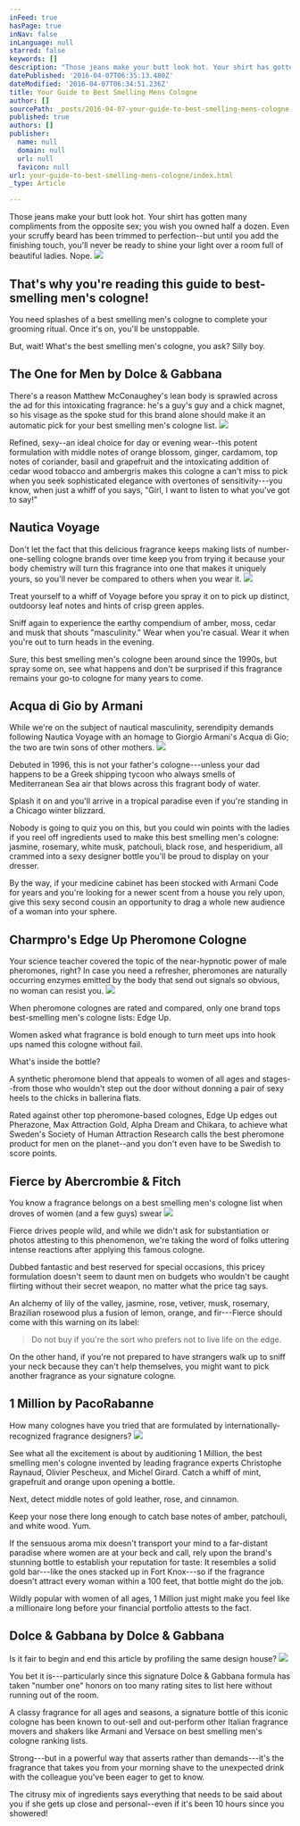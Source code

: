 ```yaml
---
inFeed: true
hasPage: true
inNav: false
inLanguage: null
starred: false
keywords: []
description: "Those jeans make your butt look hot. Your shirt has gotten many compliments from the opposite sex; you wish you owned half a dozen. Even your scruffy beard has been trimmed to perfection–but until you add the finishing touch, you’ll never be ready to shine your light over a room full of beautiful ladies.\_Nope.\_"
datePublished: '2016-04-07T06:35:13.480Z'
dateModified: '2016-04-07T06:34:51.236Z'
title: Your Guide to Best Smelling Mens Cologne
author: []
sourcePath: _posts/2016-04-07-your-guide-to-best-smelling-mens-cologne.md
published: true
authors: []
publisher:
  name: null
  domain: null
  url: null
  favicon: null
url: your-guide-to-best-smelling-mens-cologne/index.html
_type: Article

---
```

Those jeans make your butt look hot. Your shirt has gotten many compliments from the opposite sex; you wish you owned half a dozen. Even your scruffy beard has been trimmed to perfection--but until you add the finishing touch, you'll never be ready to shine your light over a room full of beautiful ladies. Nope. ![](https://the-grid-user-content.s3-us-west-2.amazonaws.com/359000de-897a-48b3-9d3a-864228625f33.jpg)

## That's why you're reading this guide to best-smelling men's cologne!

You need splashes of a best smelling men's cologne to complete your grooming ritual. Once it's on, you'll be unstoppable. 

But, wait! What's the best smelling men's cologne, you ask? Silly boy.

## The One for Men by Dolce & Gabbana 

There's a reason Matthew McConaughey's lean body is sprawled across the ad for this intoxicating fragrance: he's a guy's guy and a chick magnet, so his visage as the spoke stud for this brand alone should make it an automatic pick for your best smelling men's cologne list.
![](https://the-grid-user-content.s3-us-west-2.amazonaws.com/90f210a5-500e-4379-93c9-2deadda91a59.jpg)

Refined, sexy--an ideal choice for day or evening wear--this potent formulation with middle notes of orange blossom, ginger, cardamom, top notes of coriander, basil and grapefruit and the intoxicating addition of cedar wood tobacco and ambergris makes this cologne a can't miss to pick when you seek sophisticated elegance with overtones of sensitivity---you know, when just a whiff of you says, "Girl, I want to listen to what you've got to say!"

## Nautica Voyage 

Don't let the fact that this delicious fragrance keeps making lists of number-one-selling cologne brands over time keep you from trying it because your body chemistry will turn this fragrance into one that makes it uniquely yours, so you'll never be compared to others when you wear it. ![](https://the-grid-user-content.s3-us-west-2.amazonaws.com/a5a8a08e-b180-4e2e-b2e6-7a5871ecf0e9.jpg)

Treat yourself to a whiff of Voyage before you spray it on to pick up distinct, outdoorsy leaf notes and hints of crisp green apples.

Sniff again to experience the earthy compendium of amber, moss, cedar and musk that shouts "masculinity." Wear when you're casual. Wear it when you're out to turn heads in the evening. 

Sure, this best smelling men's cologne been around since the 1990s, but spray some on, see what happens and don't be surprised if this fragrance remains your go-to cologne for many years to come.

## Acqua di Gio by Armani 

While we're on the subject of nautical masculinity, serendipity demands following Nautica Voyage with an homage to Giorgio Armani's Acqua di Gio; the two are twin sons of other mothers. ![](https://the-grid-user-content.s3-us-west-2.amazonaws.com/9679a3a3-a70b-4fc7-ba24-c2a03480a6b1.jpg)

Debuted in 1996, this is not your father's cologne---unless your dad happens to be a Greek shipping tycoon who always smells of Mediterranean Sea air that blows across this fragrant body of water.

Splash it on and you'll arrive in a tropical paradise even if you're standing in a Chicago winter blizzard. 

Nobody is going to quiz you on this, but you could win points with the ladies if you reel off ingredients used to make this best smelling men's cologne: jasmine, rosemary, white musk, patchouli, black rose, and hesperidium, all crammed into a sexy designer bottle you'll be proud to display on your dresser. 

By the way, if your medicine cabinet has been stocked with Armani Code for years and you're looking for a newer scent from a house you rely upon, give this sexy second cousin an opportunity to drag a whole new audience of a woman into your sphere.

## Charmpro's Edge Up Pheromone Cologne 

Your science teacher covered the topic of the near-hypnotic power of male pheromones, right? In case you need a refresher, pheromones are naturally occurring enzymes emitted by the body that send out signals so obvious, no woman can resist you. ![](https://the-grid-user-content.s3-us-west-2.amazonaws.com/6eba25a7-9c63-4b4d-bcd3-c6ed07b5f3a0.jpg)

When pheromone colognes are rated and compared, only one brand tops best-smelling men's cologne lists: Edge Up.

Women asked what fragrance is bold enough to turn meet ups into hook ups named this cologne without fail. 

What's inside the bottle? 

A synthetic pheromone blend that appeals to women of all ages and stages--from those who wouldn't step out the door without donning a pair of sexy heels to the chicks in ballerina flats. 

Rated against other top pheromone-based colognes, Edge Up edges out Pherazone, Max Attraction Gold, Alpha Dream and Chikara, to achieve what Sweden's Society of Human Attraction Research calls the best pheromone product for men on the planet--and you don't even have to be Swedish to score points.

## Fierce by Abercrombie & Fitch 

You know a fragrance belongs on a best smelling men's cologne list when droves of women (and a few guys) swear ![](https://the-grid-user-content.s3-us-west-2.amazonaws.com/1afe0c89-bf14-4b4a-980b-c7609b8031eb.jpg)

Fierce drives people wild, and while we didn't ask for substantiation or photos attesting to this phenomenon, we're taking the word of folks uttering intense reactions after applying this famous cologne. 

Dubbed fantastic and best reserved for special occasions, this pricey formulation doesn't seem to daunt men on budgets who wouldn't be caught flirting without their secret weapon, no matter what the price tag says.

An alchemy of lily of the valley, jasmine, rose, vetiver, musk, rosemary, Brazilian rosewood plus a fusion of lemon, orange, and fir---Fierce should come with this warning on its label: 
> 
> Do not buy if you're the sort who prefers not to live life on the edge. 

On the other hand, if you're not prepared to have strangers walk up to sniff your neck because they can't help themselves, you might want to pick another fragrance as your signature cologne.

## 1 Million by PacoRabanne 

How many colognes have you tried that are formulated by internationally-recognized fragrance designers? ![](https://the-grid-user-content.s3-us-west-2.amazonaws.com/cf4b6779-83c5-44ed-82c2-ddb8a63ddffe.jpg)

See what all the excitement is about by auditioning 1 Million, the best smelling men's cologne invented by leading fragrance experts Christophe Raynaud, Olivier Pescheux, and Michel Girard. Catch a whiff of mint, grapefruit and orange upon opening a bottle. 

Next, detect middle notes of gold leather, rose, and cinnamon.

Keep your nose there long enough to catch base notes of amber, patchouli, and white wood. Yum. 

If the sensuous aroma mix doesn't transport your mind to a far-distant paradise where women are at your beck and call, rely upon the brand's stunning bottle to establish your reputation for taste: It resembles a solid gold bar---like the ones stacked up in Fort Knox---so if the fragrance doesn't attract every woman within a 100 feet, that bottle might do the job. 

Wildly popular with women of all ages, 1 Million just might make you feel like a millionaire long before your financial portfolio attests to the fact.

## Dolce & Gabbana by Dolce & Gabbana 

Is it fair to begin and end this article by profiling the same design house? ![](https://the-grid-user-content.s3-us-west-2.amazonaws.com/e2e9c915-d7c4-4a63-968e-b6cfa077faa6.jpg)

You bet it is---particularly since this signature Dolce & Gabbana formula has taken "number one" honors on too many rating sites to list here without running out of the room. 

A classy fragrance for all ages and seasons, a signature bottle of this iconic cologne has been known to out-sell and out-perform other Italian fragrance movers and shakers like Armani and Versace on best smelling men's cologne ranking lists.

Strong---but in a powerful way that asserts rather than demands---it's the fragrance that takes you from your morning shave to the unexpected drink with the colleague you've been eager to get to know. 

The citrusy mix of ingredients says everything that needs to be said about you if she gets up close and personal--even if it's been 10 hours since you showered!
